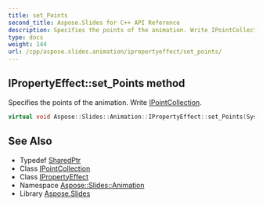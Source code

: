 ```yaml
---
title: set_Points
second_title: Aspose.Slides for C++ API Reference
description: Specifies the points of the animation. Write IPointCollection.
type: docs
weight: 144
url: /cpp/aspose.slides.animation/ipropertyeffect/set_points/
---
```

## IPropertyEffect::set_Points method


Specifies the points of the animation. Write [IPointCollection](../../ipointcollection/).

```cpp
virtual void Aspose::Slides::Animation::IPropertyEffect::set_Points(System::SharedPtr<IPointCollection> value)=0
```

## See Also

* Typedef [SharedPtr](../../../system/sharedptr/)
* Class [IPointCollection](../../ipointcollection/)
* Class [IPropertyEffect](../)
* Namespace [Aspose::Slides::Animation](../../)
* Library [Aspose.Slides](../../../)
